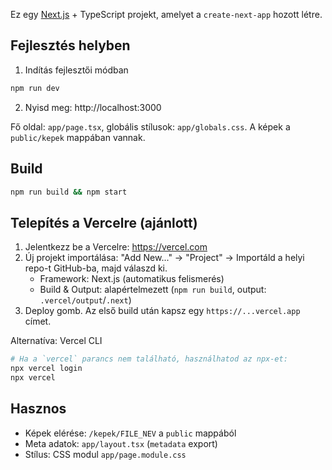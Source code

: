 Ez egy [Next.js](https://nextjs.org) + TypeScript projekt, amelyet a `create-next-app` hozott létre.

## Fejlesztés helyben

1) Indítás fejlesztői módban

```bash
npm run dev
```

2) Nyisd meg: http://localhost:3000

Fő oldal: `app/page.tsx`, globális stílusok: `app/globals.css`. A képek a `public/kepek` mappában vannak.

## Build

```bash
npm run build && npm start
```

## Telepítés a Vercelre (ajánlott)

1) Jelentkezz be a Vercelre: https://vercel.com
2) Új projekt importálása: "Add New..." → "Project" → Importáld a helyi repo-t GitHub-ba, majd válaszd ki.
	- Framework: Next.js (automatikus felismerés)
	- Build & Output: alapértelmezett (`npm run build`, output: `.vercel/output`/`.next`)
3) Deploy gomb. Az első build után kapsz egy `https://...vercel.app` címet.

Alternatíva: Vercel CLI

```bash
# Ha a `vercel` parancs nem található, használhatod az npx-et:
npx vercel login
npx vercel
```

## Hasznos

- Képek elérése: `/kepek/FILE_NEV` a `public` mappából
- Meta adatok: `app/layout.tsx` (`metadata` export)
- Stílus: CSS modul `app/page.module.css`
